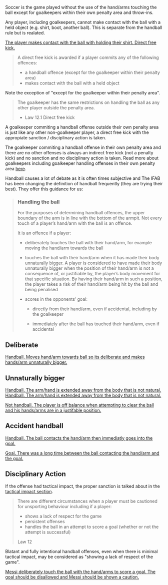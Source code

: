 Soccer is the game played without the use of the hand/arms touching the ball except for goalkeepers within their own penalty area and throw-ins.

Any player, including goalkeepers, cannot make contact with the ball with a held object (e.g. shirt, boot, another ball). This is separate from the handball rule but is realated.

[The player makes contact with the ball with holding their shirt. Direct free kick.](https://www.youtube.com/watch?v=G-ZG7VAAvkU)

> A direct free kick is awarded if a player commits any of the following offences:
> 
> - a handball offence (except for the goalkeeper within their penalty area)
> - makes contact with the ball with a held object

Note the exception of "except for the goalkeeper within their penalty area".

> The goalkeeper has the same restrictions on handling the ball as any other player outside the penalty area.
> 
> - Law 12.1 Direct free kick

A goalkeeper commiting a handball offense outside their own penalty area is just like any other non-goalkeeper player, a direct free kick with the appropiate sanction / disciplinary action is taken.

The goalkeeper commiting a handball offense in their own penalty area and there are no other offenses is always an indirect free kick (not a penalty kick) and no sanction and no disciplinary action is taken. Read more about goalkeepers including goalkeeper handling offenses in their own penalty area [here](/goalkeeper).

Handball causes a lot of debate as it is often times subjective and The IFAB has been changing the definition of handball frequently (they are trying their best). They offer this guidance for us:

> ### Handling the ball
> 
> For the purposes of determining handball offences, the upper boundary of the arm is in line with the bottom of the armpit. Not every touch of a player’s hand/arm with the ball is an offence.
> 
> It is an offence if a player:
> 
> - deliberately touches the ball with their hand/arm, for example moving the hand/arm towards the ball
> 
> - touches the ball with their hand/arm when it has made their body unnaturally bigger. A player is considered to have made their body unnaturally bigger when the position of their hand/arm is not a consequence of, or justifiable by, the player’s body movement for that specific situation. By having their hand/arm in such a position, the player takes a risk of their hand/arm being hit by the ball and being penalised
> 
> - scores in the opponents’ goal:
>   
>   - directly from their hand/arm, even if accidental, including by the goalkeeper
>   
>   - immediately after the ball has touched their hand/arm, even if accidental

## Deliberate

[Handball. Moves hand/arm towards ball so its deliberate and makes hands/arm unnaturally bigger.](https://youtu.be/_R9lyEyU5mo?feature=shared&t=287)

## Unnaturally bigger

[Handball. The arm/hand is extended away from the body that is not natural.](https://youtu.be/vl1DSIjXPnQ?t=180)
[Handball. The arm/hand is extended away from the body that is not natural.](https://youtu.be/RpETARCm7_U?feature=shared&t=70)

[Not handball. The player is off balance when attempting to clear the ball and his hands/arms are in a justifable position.](https://youtu.be/_R9lyEyU5mo?feature=shared&t=460)

## Accident handball

[Handball. The ball contacts the hand/arm then immediatly goes into the goal.](https://youtu.be/_MQpnvxeE9g?t=352)

[Goal. There was a long time between the ball contacting the hand/arm and the goal.](https://youtu.be/WicGa2_Fw5Q?t=285)

## Disciplinary Action

If the offense had tactical impact, the proper sanction is talked about in the [tactical impact section](/tactical-impact).

> There are different circumstances when a player must be cautioned for unsporting behaviour including if a player:
> 
> - shows a lack of respect for the game
> - persistent offenses
> - handles the ball in an attempt to score a goal (whether or not the attempt is successful)
> 
> Law 12

Blatant and fully intentional handball offenses, even when there is minimal tactical impact, may be considered as "showing a lack of respect of the game". 

[Messi deliberately touch the ball with the hand/arms to score a goal. The goal should be disallowed and Messi should be shown a caution.](https://youtu.be/fM_WkMvOogQ?t=29)

